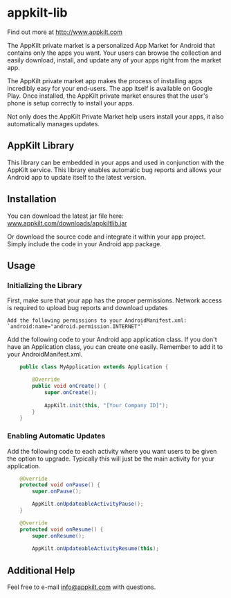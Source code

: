 appkilt-lib
===========

Find out more at http://www.appkilt.com

The AppKilt private market is a personalized App Market for Android that contains only the apps you want. Your users can browse 
the collection and easily download, install, and update any of your apps right from the market app.

The AppKilt private market app makes the process of installing apps incredibly easy for your end-users. The app 
itself is available on Google Play. Once installed, the AppKilt private market ensures that the user's phone is 
setup correctly to install your apps.

Not only does the AppKilt Private Market help users install your apps, it also automatically manages updates.


AppKilt Library
---------------

This library can be embedded in your apps and used in conjunction with the AppKilt service.  This library enables
automatic bug reports and allows your Android app to update itself to the latest version.


Installation
---------------

You can download the latest jar file here: www.appkilt.com/downloads/appkiltlib.jar

Or download the source code and integrate it within your app project.  Simply include the code in your Android app package.


Usage
---------------

### Initializing the Library

First, make sure that your app has the proper permissions.  Network access is required to upload bug reports and download updates

	Add the following permissions to your AndroidManifest.xml:
	`android:name="android.permission.INTERNET"`

Add the following code to your Android app application class. If you don't have an Application class, 
you can create one easily. Remember to add it to your AndroidManifest.xml.

``` java
	public class MyApplication extends Application {

		@Override
		public void onCreate() {
			super.onCreate();
		
			AppKilt.init(this, "[Your Company ID]");
		}
	}
```

### Enabling Automatic Updates

Add the following code to each activity where you want users to be given the option to upgrade. 
Typically this will just be the main activity for your application.

``` java
	@Override
	protected void onPause() { 
		super.onPause();

		AppKilt.onUpdateableActivityPause();
	}

	@Override
	protected void onResume() {
		super.onResume();
	
		AppKilt.onUpdateableActivityResume(this);
```

Additional Help
-----------------

Feel free to e-mail info@appkilt.com with questions.

